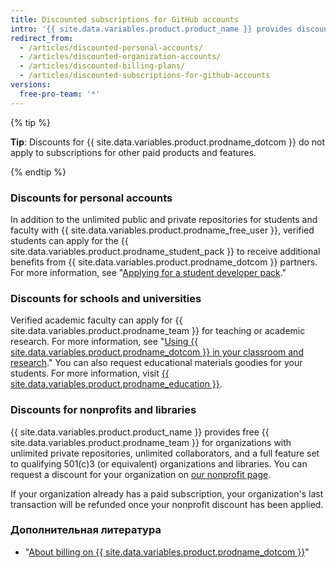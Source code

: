 ```yaml
---
title: Discounted subscriptions for GitHub accounts
intro: '{{ site.data.variables.product.product_name }} provides discounts to students, educators, educational institutions, nonprofits, and libraries.'
redirect_from:
  - /articles/discounted-personal-accounts/
  - /articles/discounted-organization-accounts/
  - /articles/discounted-billing-plans/
  - /articles/discounted-subscriptions-for-github-accounts
versions:
  free-pro-team: '*'
---
```


{% tip %}

**Tip**: Discounts for {{ site.data.variables.product.prodname_dotcom }} do not apply to subscriptions for other paid products and features.

{% endtip %}

### Discounts for personal accounts

In addition to the unlimited public and private repositories for students and faculty with {{ site.data.variables.product.prodname_free_user }}, verified students can apply for the {{ site.data.variables.product.prodname_student_pack }} to receive additional benefits from {{ site.data.variables.product.prodname_dotcom }} partners. For more information, see "[Applying for a student developer pack](/articles/applying-for-a-student-developer-pack)."

### Discounts for schools and universities

Verified academic faculty can apply for {{ site.data.variables.product.prodname_team }} for teaching or academic research. For more information, see "[Using {{ site.data.variables.product.prodname_dotcom }} in your classroom and research](/articles/using-github-in-your-classroom-and-research)." You can also request educational materials goodies for your students. For more information, visit [{{ site.data.variables.product.prodname_education }}](https://education.github.com/).

### Discounts for nonprofits and libraries

{{ site.data.variables.product.product_name }} provides free {{ site.data.variables.product.prodname_team }} for organizations with unlimited private repositories, unlimited collaborators, and a full feature set to qualifying 501(c)3 (or equivalent) organizations and libraries. You can request a discount for your organization on [our nonprofit page](https://github.com/nonprofit).

If your organization already has a paid subscription, your organization's last transaction will be refunded once your nonprofit discount has been applied.

### Дополнительная литература

- "[About billing on {{ site.data.variables.product.prodname_dotcom }}](/articles/about-billing-on-github)"
